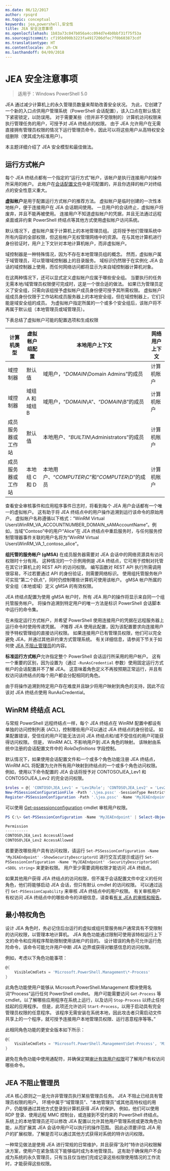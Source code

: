 ```yaml
---
ms.date: 06/12/2017
author: rpsqrd
ms.topic: conceptual
keywords: jea,powershell,安全性
title: JEA 安全注意事项
ms.openlocfilehash: 1b83a73c047b056a4cc094d7e4b0bbf31f75f53a
ms.sourcegitcommit: cf195b090b3223fa4917206dfec7f0b603873cdf
ms.translationtype: HT
ms.contentlocale: zh-CN
ms.lasthandoff: 04/09/2018
---
```

# <a name="jea-security-considerations"></a>JEA 安全注意事项

> 适用于：Windows PowerShell 5.0

JEA 通过减少计算机上的永久管理员数量来帮助改善安全状况。
为此，它创建了一个新的入口点供用户管理系统（PowerShell 会话配置），该入口点在默认情况下紧密锁定，以防误用。
对于需要某些（但并非不受限制的）计算机访问权限来执行管理任务的用户，可授予对 JEA 终结点的权限。
由于 JEA 允许用户在无需直接拥有管理员权限的情况下运行管理员命令，因此可以将这些用户从高特权安全组删除（使其成为标准用户）。

本主题详细介绍了 JEA 安全模型和最佳做法。

## <a name="run-as-account"></a>运行方式帐户

每个 JEA 终结点都有一个指定的“运行方式”帐户，该帐户是执行连接用户的操作所采用的帐户。
此帐户在[会话配置文件](session-configurations.md)中是可配置的，并且你选择的帐户对终结点的安全性意义重大。

**虚拟帐户**是用于配置运行方式帐户的推荐方法。
虚拟帐户是临时创建的一次性本地帐户，便于连接用户在 JEA 会话期间使用。
一旦用户的会话终止，虚拟帐户将废弃，并且不能再被使用。
连接用户不知道虚拟帐户的凭据，并且无法通过远程桌面或非约束 PowerShell 终结点等其他方式使用虚拟帐户访问系统。

默认情况下，虚拟帐户属于计算机上的本地管理员组。
这将授予他们管理系统中所有内容的全部权限，但这些帐户无权管理网络中的资源。
在与其他计算机进行身份验证时，用户上下文针对本地计算机帐户，而非虚拟帐户。

域控制器是一种特殊情况，因为不存在本地管理员组的概念。
然而，虚拟帐户属于域管理员，可以管理域控制器上的目录服务。
域标识仍然限于在实例化 JEA 会话的域控制器上使用，而任何网络访问都将显示为来自域控制器计算机对象。

在这两种情况下，还可以显式定义虚拟帐户应属于哪些安全组。
当要执行的任务无需本地/域管理员权限便可完成时，这是一个很合适的做法。
如果已为管理员定义了安全组，只需向该组授予虚拟帐户成员身份便可授予其所需权限。
虚拟帐户组成员身份仅限于工作站和成员服务器上的本地安全组，但在域控制器上，它们只能是域安全组的成员。
为虚拟帐户指定所属的一个或多个安全组后，该账户将不再属于默认组（本地管理员或域管理员）。

下表总结了虚拟帐户可能的配置选项和生成权限

计算机类型                | 虚拟帐户组配置 | 本地用户上下文                                      | 网络用户上下文
-----------------------------|-------------------------------------|---------------------------------------------------------|--------------------------------------------------
域控制器            | 默认值                             | 域用户，“*DOMAIN*\Domain Admins”的成员         | 计算机帐户
域控制器            | 域组 A 和域组 B               | 域用户，“*DOMAIN*\A”、“*DOMAIN*\B”的成员       | 计算机帐户
成员服务器或工作站 | 默认值                             | 本地用户、“*BUILTIN*\Administrators”的成员        | 计算机帐户
成员服务器或工作站 | 本地组 C 和 D                | 本地用户、“*COMPUTER*\C”和“*COMPUTER*\D”的成员 | 计算机帐户

查看安全审核事件和应用程序事件日志时，将看到每个 JEA 用户会话都有一个唯一的虚拟帐户。
这有助于将 JEA 终结点中的用户操作追溯到运行该命令的原始用户。
虚拟帐户名称遵循以下格式：“WinRM Virtual Users\\WinRM\_VA\_ACCOUNTNUMBER\_DOMAIN\_sAMAccountName”。例如，当域“Contoso”中的用户“Alice”在 JEA 终结点中重启服务时，与任何服务控制管理器事件关联的用户名将为“WinRM Virtual Users\\WinRM\_VA\_1\_contoso\_alice”。


**组托管的服务帐户 (gMSA)** 在成员服务器需要对 JEA 会话中的网络资源具有访问权限时十分有用。
这种情况的一个示例用例是 JEA 终结点，它可用于控制对托管在其它计算机上的 REST API 的访问权限。
编写函数对 REST API 执行所需调用很容易，不过若要通过 API 的身份验证，则需要网络标识。
使用组托管服务帐户可实现“第二个跃点”，同时仍控制哪些计算机可使用该帐户。
gMSA 帐户所属的安全组（本地或域）定义 gMSA 的有效权限。

JEA 终结点配置为使用 gMSA 帐户时，所有 JEA 用户的操作将显示来自同一个组托管服务帐户。
将操作追溯到特定用户的唯一方法是标识 PowerShell 会话脚本中运行的命令集。

在未指定运行方式帐户，并希望 PowerShell 使用连接用户的凭据在远程服务器上运行命令时使用传递凭据。
*不*推荐 JEA 使用此配置，因为该配置要求向连接用户授予特权管理组的直接访问权限。
如果连接用户已有管理员权限，他们可以完全避免 JEA，并通过其他非约束方式管理系统。
有关详细信息，请参阅下节关于如何使 [JEA 不阻止管理员](#jea-does-not-protect-against-admins)的内容。

**标准运行方式帐户**允许指定整个 PowerShell 会话运行所采用的用户帐户。
这有一个重要的区别，因为设置为（通过 `-RunAsCredential` 参数）使用固定运行方式帐户的会话配置并不了解 JEA。
这意味着角色定义不再按预期正常运行，并且有权访问该终结点的每个用户都会分配相同的角色。

由于将操作追溯到特定用户存在难度并且缺少将用户映射到角色的支持，因此不应该对 JEA 终结点使用 RunAsCredential。

## <a name="winrm-endpoint-acl"></a>WinRM 终结点 ACL

与常规 PowerShell 远程终结点一样，每个 JEA 终结点在 WinRM 配置中都设有单独的访问控制列表 (ACL)，控制哪些用户可以通过 JEA 终结点的身份验证。
如果配置错误，受信任的用户可能无法访问 JEA 终结点和/或不受信任的用户可能获得访问权限。
但是， WinRM ACL 不影响用户到 JEA 角色的映射。
该映射由系统中注册的会话配置文件中的 *RoleDefinitions* 字段控制。

默认情况下，如果使用会话配置文件和一个或多个角色功能注册 JEA 终结点，WinRM ACL 将配置为允许所有用户映射到终结点的一个或多个角色访问权限。
例如，使用以下命令配置的 JEA 会话将授予对 CONTOSO\JEA\_Lev1 和 CONTOSO\JEA\_Lev2 的完全访问权限。

```powershell
$roles = @{ 'CONTOSO\JEA_Lev1' = 'Lev1Role'; 'CONTOSO\JEA_Lev2' = 'Lev2Role' }
New-PSSessionConfigurationFile -Path '.\jea.pssc' -SessionType RestrictedRemoteServer -RoleDefinitions $roles -RunAsVirtualAccount
Register-PSSessionConfiguration -Path '.\jea.pssc' -Name 'MyJEAEndpoint'
```

可以使用 [Get-pssessionconfiguration](https://msdn.microsoft.com/powershell/reference/5.1/microsoft.powershell.core/get-pssessionconfiguration) cmdlet 审核用户权限。

```powershell
PS C:\> Get-PSSessionConfiguration -Name 'MyJEAEndpoint' | Select-Object Permission

Permission
----------
CONTOSO\JEA_Lev1 AccessAllowed
CONTOSO\JEA_Lev2 AccessAllowed
```

若要更改哪些用户具有访问权限，请运行 `Set-PSSessionConfiguration -Name 'MyJEAEndpoint' -ShowSecurityDescriptorUI` 进行交互式提示或运行 `Set-PSSessionConfiguration -Name 'MyJEAEndpoint' -SecurityDescriptorSddl <SDDL string>` 来更新权限。
用户至少需要调用权限才能访问 JEA 终结点。

如果其他用户获得 JEA 终结点的访问权限，但不属于会话配置文件中定义的任何角色，他们将能够启动 JEA 会话，但只有默认 cmdlet 的访问权限。
可以通过运行 `Get-PSSessionCapability` 来审核 JEA 终结点中的用户权限。
有关审核用户有权访问 JEA 终结点中的哪些命令的详细信息，请查看[有关 JEA 的审核和报告](audit-and-report.md)。

## <a name="least-privilege-roles"></a>最小特权角色

设计 JEA 角色时，务必记住后台运行的虚拟或组托管服务帐户通常具有不受限制的访问权限，以管理本地计算机。
JEA 角色功能通过限制可使用该特权运行上下文的命令和应用程序帮助限制使用该帐户的目的。
设计错误的角色可允许运行危险命令，该命令可能允许用户中断 JEA 边界或获得对敏感信息的访问权限。

例如，考虑以下角色功能事项：

```powershell
@{
    VisibleCmdlets = 'Microsoft.PowerShell.Management\*-Process'
}
```

此角色功能使用户能够从 Microsoft.PowerShell.Management 模块使用名词“Process”运行任何 PowerShell cmdlet。
用户可能需要访问 `Get-Process` 等 cmdlet，以了解哪些应用程序在系统上运行，以及访问 `Stop-Process` 以终止任何挂起的应用程序。
但是，此项还允许访问 `Start-Process`，以用于启动具有完全管理员权限的任意程序。
该程序无需安装在系统本地，因此攻击者只需启动文件共享上的一个程序，就可授予连接用户本地管理员权限、运行恶意程序等等。”

此相同角色功能的更安全版本如下所示：

```powershell
@{
    VisibleCmdlets = 'Microsoft.PowerShell.Management\Get-Process', 'Microsoft.PowerShell.Management\Stop-Process'
}
```

避免在角色功能中使用通配符，并确保定期[审计有效用户权限](audit-and-report.md#check-effective-rights-for-a-specific-user)可了解用户有权访问哪些命令。

## <a name="jea-does-not-protect-against-admins"></a>JEA 不阻止管理员

JEA 核心原则之一是允许非管理员执行某些管理员任务。
JEA 不阻止已经具有管理员权限的用户。
环境中属于“域管理员”、“本地管理员”或其他高特权组的用户，仍能够通过其他方式登录到计算机获得 JEA 的保护。
例如，他们可以使用 RDP 登录、使用远程 MMC 控制台，或连接到不受约束的 PowerShell 终结点。
系统上的本地管理员还可以修改 JEA 配置以允许其他用户管理系统或更改角色功能，从而扩展其 JEA 会话中用户可以执行的操作范围。
因此必须要评估 JEA 用户的扩展权限，了解是否可以通过其他方式获得对系统的特许访问权限。

一种常见做法是使用 JEA 进行常规的日常维护，并且获得“及时”特许访问权限解决方案，使用户在紧急情况下能够临时成为本地管理员。
这有助于确保用户不会成为系统的永久管理员，只有当且仅当他们完成记录这些权限使用情况的工作流时，才能获得这些权限。